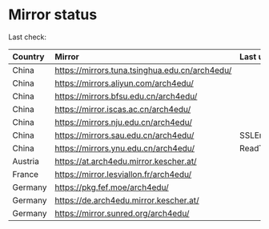 <script src="./time.js"></script>
# Mirror status
Last check: <script type="text/javascript">localize(1686975611.3271186);</script>

|Country|Mirror|Last update|
|:------|:-----|:----------|
|China|https://mirrors.tuna.tsinghua.edu.cn/arch4edu/|<script type="text/javascript">localize(1686940574);</script>|
|China|https://mirrors.aliyun.com/arch4edu/|<script type="text/javascript">localize(1686897190);</script>|
|China|https://mirrors.bfsu.edu.cn/arch4edu/|<script type="text/javascript">localize(1686940574);</script>|
|China|https://mirror.iscas.ac.cn/arch4edu/|<script type="text/javascript">localize(1686940574);</script>|
|China|https://mirrors.nju.edu.cn/arch4edu/|<script type="text/javascript">localize(1686853840);</script>|
|China|https://mirrors.sau.edu.cn/arch4edu/|SSLError|
|China|https://mirrors.ynu.edu.cn/arch4edu/|ReadTimeout|
|Austria|https://at.arch4edu.mirror.kescher.at/|<script type="text/javascript">localize(1686940574);</script>|
|France|https://mirror.lesviallon.fr/arch4edu/|<script type="text/javascript">localize(1686940574);</script>|
|Germany|https://pkg.fef.moe/arch4edu/|<script type="text/javascript">localize(1686940574);</script>|
|Germany|https://de.arch4edu.mirror.kescher.at/|<script type="text/javascript">localize(1686940574);</script>|
|Germany|https://mirror.sunred.org/arch4edu/|<script type="text/javascript">localize(1686940574);</script>|

<script src="./tablefilter/tablefilter.js"></script>
<script src="./table.js"></script>